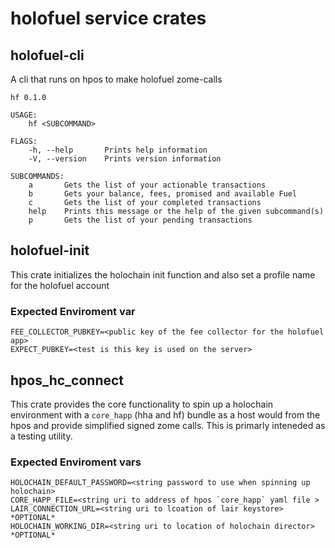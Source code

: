 # holofuel service crates

## holofuel-cli

A cli that runs on hpos to make holofuel zome-calls

```
hf 0.1.0

USAGE:
    hf <SUBCOMMAND>

FLAGS:
    -h, --help       Prints help information
    -V, --version    Prints version information

SUBCOMMANDS:
    a       Gets the list of your actionable transactions
    b       Gets your balance, fees, promised and available Fuel
    c       Gets the list of your completed transactions
    help    Prints this message or the help of the given subcommand(s)
    p       Gets the list of your pending transactions

```

## holofuel-init

This crate initializes the holochain init function and also set a profile name for the holofuel account

### Expected Enviroment var

```
FEE_COLLECTOR_PUBKEY=<public key of the fee collector for the holofuel app>
EXPECT_PUBKEY=<test is this key is used on the server>
```

## hpos_hc_connect

This crate provides the core functionality to spin up a holochain environment with a `core_happ` (hha and hf) bundle as a host would from the hpos and provide simplified signed zome calls. This is primarly inteneded as a testing utility. 

### Expected Enviroment vars

```
HOLOCHAIN_DEFAULT_PASSWORD=<string password to use when spinning up holochain>
CORE_HAPP_FILE=<string uri to address of hpos `core_happ` yaml file >
LAIR_CONNECTION_URL=<string uri to lcoation of lair keystore> *OPTIONAL*
HOLOCHAIN_WORKING_DIR=<string uri to location of holochain director> *OPTIONAL*

```
